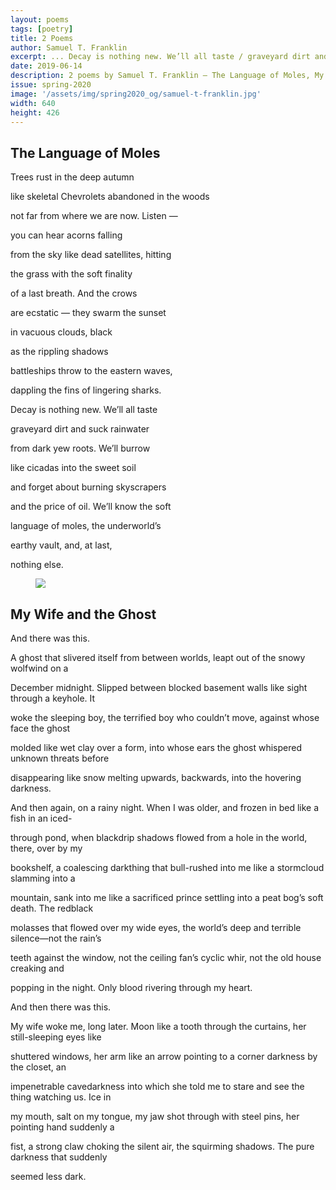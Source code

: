 ```yaml
---
layout: poems
tags: [poetry]
title: 2 Poems
author: Samuel T. Franklin
excerpt: ... Decay is nothing new. We’ll all taste / graveyard dirt and suck rainwater / from dark yew roots ...
date: 2019-06-14
description: 2 poems by Samuel T. Franklin – The Language of Moles, My Wife and the Ghost
issue: spring-2020
image: '/assets/img/spring2020_og/samuel-t-franklin.jpg'
width: 640
height: 426
---
```


## The Language of Moles

<div class="stanza">
<p class="poemline">Trees rust in the deep autumn</p>
<p class="poemline">like skeletal Chevrolets abandoned in the woods</p>
<p class="poemline">not far from where we are now. Listen —</p>
</div>

<div class="stanza">
<p class="poemline">you can hear acorns falling</p>
<p class="poemline">from the sky like dead satellites, hitting</p>
<p class="poemline">the grass with the soft finality</p>
</div>

<div class="stanza">
<p class="poemline">of a last breath. And the crows</p>
<p class="poemline">are ecstatic — they swarm the sunset</p>
<p class="poemline">in vacuous clouds, black</p>
</div>

<div class="stanza">
<p class="poemline">as the rippling shadows</p>
<p class="poemline">battleships throw to the eastern waves,</p>
<p class="poemline">dappling the fins of lingering sharks.</p>

</div>
<div class="stanza">
<p class="poemline">Decay is nothing new. We’ll all taste</p>
<p class="poemline">graveyard dirt and suck rainwater</p>
<p class="poemline">from dark yew roots. We’ll burrow</p>
</div>

<div class="stanza">
<p class="poemline">like cicadas into the sweet soil</p>
<p class="poemline">and forget about burning skyscrapers</p>
<p class="poemline">and the price of oil. We’ll know the soft</p>
</div>

<div class="stanza">
<p class="poemline">language of moles, the underworld’s</p>
<p class="poemline">earthy vault, and, at last,</p>
<p class="poemline">nothing else.</p>
</div>

<figure class="my-5 py-3">
  <img src="{{ '/assets/img/seperator.png' | prepend: site.baseurl }}" class="d-block" style="max-height:15px;" />
</figure>

## My Wife and the Ghost


<div class="poetryfont">

<div class="stanza">
<p class="poemline">And there was this.</p>
</div>

<div class="stanza">
<p class="poemline">A ghost that slivered itself from between worlds, leapt out of the snowy wolfwind on a</p>
<p class="poemline">December midnight. Slipped between blocked basement walls like sight through a keyhole. It</p>
<p class="poemline">woke the sleeping boy, the terrified boy who couldn’t move, against whose face the ghost</p>
<p class="poemline">molded like wet clay over a form, into whose ears the ghost whispered unknown threats before</p>
<p class="poemline">disappearing like snow melting upwards, backwards, into the hovering darkness.</p>
</div>

<div class="stanza">
<p class="poemline">And then again, on a rainy night. When I was older, and frozen in bed like a fish in an iced-</p>
<p class="poemline">through pond, when blackdrip shadows flowed from a hole in the world, there, over by my</p>
<p class="poemline">bookshelf, a coalescing darkthing that bull-rushed into me like a stormcloud slamming into a</p>
<p class="poemline">mountain, sank into me like a sacrificed prince settling into a peat bog’s soft death. The redblack</p>
<p class="poemline">molasses that flowed over my wide eyes, the world’s deep and terrible silence—not the rain’s</p>
<p class="poemline">teeth against the window, not the ceiling fan’s cyclic whir, not the old house creaking and</p>
<p class="poemline">popping in the night. Only blood rivering through my heart.</p>
</div>

<div class="stanza">
<p class="poemline">And then there was this.</p>
</div>

<div class="stanza">
<p class="poemline">My wife woke me, long later. Moon like a tooth through the curtains, her still-sleeping eyes like</p>
<p class="poemline">shuttered windows, her arm like an arrow pointing to a corner darkness by the closet, an</p>
<p class="poemline">impenetrable cavedarkness into which she told me to stare and see the thing watching us. Ice in</p>
<p class="poemline">my mouth, salt on my tongue, my jaw shot through with steel pins, her pointing hand suddenly a</p>
<p class="poemline">fist, a strong claw choking the silent air, the squirming shadows. The pure darkness that suddenly</p>
<p class="poemline">seemed less dark.</p>
</div>

</div>
